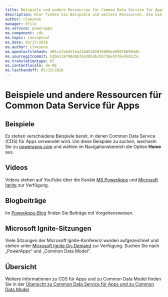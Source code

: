 ```yaml
---
title: Beispiele und andere Ressourcen für Common Data Service für Apps | Microsoft-Dokumentation
description: Hier finden Sie Beispiele und weitere Ressourcen, die Sie zum Erstellen von Apps in PowerApps verwenden können.
author: clwesene
manager: kfile
ms.service: powerapps
ms.component: cds
ms.topic: conceptual
ms.date: 03/17/2018
ms.author: clwesene
ms.openlocfilehash: 405cafabd57ea234d5202076060ee0987b6904db
ms.sourcegitcommit: b3b6118790d6b7b4285dbcb5736e55f6e450125c
ms.translationtype: HT
ms.contentlocale: de-DE
ms.lasthandoff: 05/15/2018
---
```

# <a name="samples-and-other-resources-for-common-data-service-for-apps"></a>Beispiele und andere Ressourcen für Common Data Service für Apps
## <a name="samples"></a>Beispiele
Es stehen verschiedene Beispiele bereit, in denen Common Data Service (CDS) für Apps verwendet wird. Um diese Beispiele zu suchen, wechseln Sie zu [powerapps.com](https://web.powerapps.com) und wählen im Navigationsbereich die Option **Home** aus.

## <a name="videos"></a>Videos
Videos stehen auf YouTube über die Kanäle [MS PowerApps](https://www.youtube.com/channel/UCGfWR2ekfRFckLjev6eQYLg) und [Microsoft Ignite](https://www.youtube.com/channel/UCrhJmfAGQ5K81XQ8_od1iTg) zur Verfügung.

## <a name="blog-posts"></a>Blogbeiträge
Im [PowerApps-Blog](https://powerapps.microsoft.com/blog/) finden Sie Beiträge mit Vorgehensweisen.

## <a name="microsoft-ignite-sessions"></a>Microsoft Ignite-Sitzungen
Viele Sitzungen der Microsoft Ignite-Konferenz wurden aufgezeichnet und stehen unter [Microsoft Ignite On-Demand](https://myignite.microsoft.com/videos) zur Verfügung. Suchen Sie nach „PowerApps“ und „Common Data Model“.

## <a name="overview"></a>Übersicht
Weitere Informationen zu CDS für Apps und zu Common Data Model finden Sie in der [Übersicht zu Common Data Service für Apps und zu Common Data Model](https://docs.microsoft.com/common-data-service/entity-reference/security-model).

